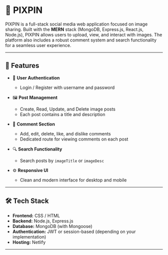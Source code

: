 # 📸 PIXPIN

PIXPIN is a full-stack social media web application focused on image sharing. Built with the **MERN** stack (MongoDB, Express.js, React.js, Node.js), PIXPIN allows users to upload, view, and interact with images. The platform also includes a robust comment system and search functionality for a seamless user experience.

---

## 🚀 Features

- 🔐 **User Authentication**
  - Login / Register with username and password

- 🖼️ **Post Management**
  - Create, Read, Update, and Delete image posts
  - Each post contains a title and description

- 💬 **Comment Section**
  - Add, edit, delete, like, and dislike comments
  - Dedicated route for viewing comments on each post

- 🔍 **Search Functionality**
  - Search posts by `imageTitle` or `imageDesc`

- ⚙️ **Responsive UI**
  - Clean and modern interface for desktop and mobile

---

## 🛠️ Tech Stack

- **Frontend:** CSS / HTML
- **Backend:** Node.js, Express.js
- **Database:** MongoDB (with Mongoose)
- **Authentication:** JWT or session-based (depending on your implementation)
- **Hosting:** Netlify

---

